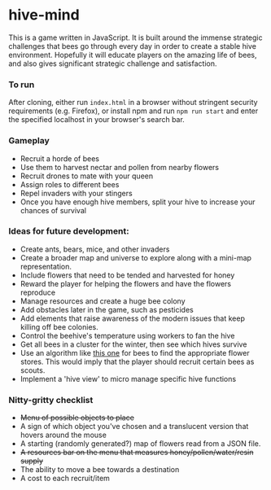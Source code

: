 # hive-mind
This is a game written in JavaScript. It is built around the
immense strategic challenges that bees go through every day in order to
create a stable hive environment. Hopefully it will educate players on the
amazing life of bees, and also gives significant strategic challenge and
satisfaction.

### To run
After cloning, either run `index.html` in a browser without stringent
security requirements (e.g. Firefox), or install npm and run
`npm run start` and enter the specified localhost in your browser's search
bar.

### Gameplay
* Recruit a horde of bees
* Use them to harvest nectar and pollen from nearby flowers
* Recruit drones to mate with your queen
* Assign roles to different bees
* Repel invaders with your stingers
* Once you have enough hive members, split your hive to increase your chances
of survival


### Ideas for future development:
* Create ants, bears, mice, and other invaders
* Create a broader map and universe to explore along with a
mini-map representation.
* Include flowers that need to be tended and harvested for honey
* Reward the player for helping the flowers and have the flowers reproduce
* Manage resources and create a huge bee colony
* Add obstacles later in the game, such as pesticides
* Add elements that raise awareness of the modern issues that keep killing off
bee colonies.
* Control the beehive's temperature using workers to fan the hive
* Get all bees in a cluster for the winter, then see which hives survive
* Use an algorithm like [this one](https://en.wikipedia.org/wiki/Bees_algorithm)
for bees to find the appropriate flower stores. This would imply that the player
should recruit certain bees as scouts.
* Implement a 'hive view' to micro manage specific hive functions

### Nitty-gritty checklist
* ~~Menu of possible objects to place~~
* A sign of which object you've chosen and a translucent version that hovers
around the mouse
* A starting (randomly generated?) map of flowers read from a
JSON file.
* ~~A resources bar on the menu that measures honey/pollen/water/resin supply~~
* The ability to move a bee towards a destination
* A cost to each recruit/item
